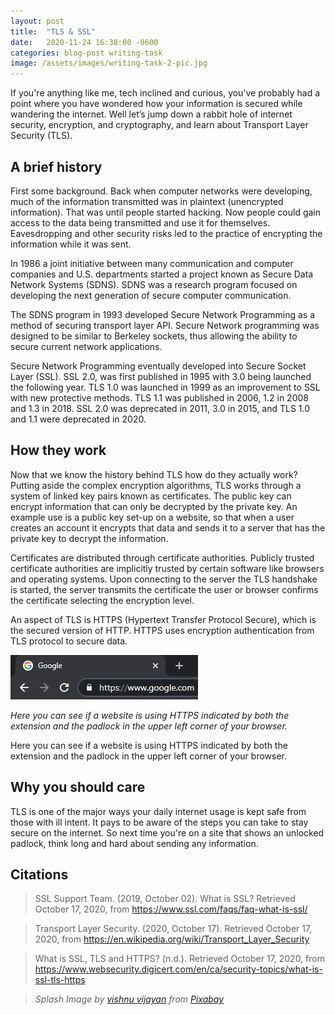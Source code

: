 ```yaml
---
layout: post
title:  "TLS & SSL"
date:   2020-11-24 16:38:00 -0600
categories: blog-post writing-task
image: /assets/images/writing-task-2-pic.jpg
---
```


If you're anything like me, tech inclined and curious, you’ve probably had a point where you have wondered how your information is secured while wandering the internet. Well let’s jump down a rabbit hole of internet security, encryption, and cryptography, and learn about Transport Layer Security (TLS).

## A brief history
First some background. Back when computer networks were developing, much of the information transmitted was in plaintext (unencrypted information). That was until people started hacking. Now people could gain access to the data being transmitted and use it for themselves. Eavesdropping and other security risks led to the practice of encrypting the information while it was sent.

In 1986 a joint initiative between many communication and computer companies and U.S. departments started a project known as Secure Data Network Systems (SDNS).  SDNS was a research program focused on developing the next generation of secure computer communication. 

The SDNS program in 1993 developed Secure Network Programming as a method of securing transport layer API. Secure Network programming was designed to be similar to Berkeley sockets, thus allowing the ability to secure current network applications. 

Secure Network Programming eventually developed into Secure Socket Layer (SSL). SSL  2.0, was first published in 1995 with 3.0 being launched the following year. TLS 1.0 was launched in 1999 as an improvement to SSL with new protective methods. TLS 1.1 was published in 2006, 1.2 in 2008 and 1.3 in 2018. SSL 2.0 was deprecated in 2011, 3.0 in 2015, and TLS 1.0 and 1.1 were deprecated in 2020.

## How they work
Now that we know the history behind TLS how do they actually work? Putting aside the complex encryption algorithms, TLS works through a system of linked key pairs known as certificates. The public key can encrypt information that can only be decrypted by the private key. An example use is a public key set-up on a website, so that when a user creates an account it encrypts that data and sends it to a server that has the private key to decrypt the information.

Certificates are distributed through certificate authorities. Publicly trusted certificate authorities are implicitly trusted by certain software like browsers and operating systems. 
Upon connecting to the server the TLS handshake is started, the server transmits the certificate the user or browser confirms the certificate selecting the encryption level.

An aspect of TLS is HTTPS (Hypertext Transfer Protocol Secure), which is the secured version of HTTP. HTTPS uses encryption authentication from TLS protocol to secure data.

![Top-left of search bar](/assets/20-11-24/TLS_HTTPS.png)

*Here you can see if a website is using HTTPS indicated by both the extension and the padlock in the upper left corner of your browser.*

Here you can see if a website is using HTTPS indicated by both the extension and the padlock in the upper left corner of your browser.

## Why you should care
TLS is one of the major ways your daily internet usage is kept safe from those with ill intent. It pays to be aware of the steps you can take to stay secure on the internet. So next time you're on a site that shows an unlocked padlock, think long and hard about sending any information.

## Citations
> SSL Support Team. (2019, October 02). What is SSL? Retrieved October 17, 2020, from https://www.ssl.com/faqs/faq-what-is-ssl/

> Transport Layer Security. (2020, October 17). Retrieved October 17, 2020, from https://en.wikipedia.org/wiki/Transport_Layer_Security

> What is SSL, TLS and HTTPS? (n.d.). Retrieved October 17, 2020, from https://www.websecurity.digicert.com/en/ca/security-topics/what-is-ssl-tls-https


> *Splash Image by [vishnu vijayan](https://pixabay.com/users/vishnu_kv-3192151/?utm_source=link-attribution&amp;utm_medium=referral&amp;utm_campaign=image&amp;utm_content=2296269) from [Pixabay](https://pixabay.com/?utm_source=link-attribution&amp;utm_medium=referral&amp;utm_campaign=image&amp;utm_content=2296269)*